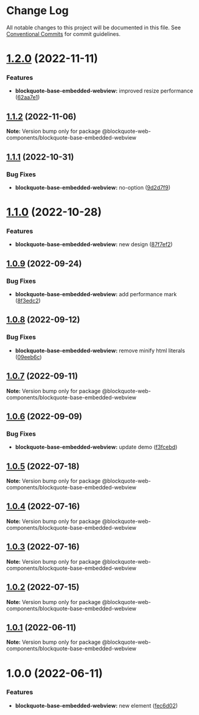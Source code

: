 # Change Log

All notable changes to this project will be documented in this file.
See [Conventional Commits](https://conventionalcommits.org) for commit guidelines.

# [1.2.0](https://github.com/oscarmarina/blockquote-web-components/compare/@blockquote-web-components/blockquote-base-embedded-webview@1.1.2...@blockquote-web-components/blockquote-base-embedded-webview@1.2.0) (2022-11-11)


### Features

* **blockquote-base-embedded-webview:** improved resize performance ([62aa7e1](https://github.com/oscarmarina/blockquote-web-components/commit/62aa7e1b212400f0bc77cfd94429700b7de75632))





## [1.1.2](https://github.com/oscarmarina/blockquote-web-components/compare/@blockquote-web-components/blockquote-base-embedded-webview@1.1.1...@blockquote-web-components/blockquote-base-embedded-webview@1.1.2) (2022-11-06)

**Note:** Version bump only for package @blockquote-web-components/blockquote-base-embedded-webview





## [1.1.1](https://github.com/oscarmarina/blockquote-web-components/compare/@blockquote-web-components/blockquote-base-embedded-webview@1.1.0...@blockquote-web-components/blockquote-base-embedded-webview@1.1.1) (2022-10-31)


### Bug Fixes

* **blockquote-base-embedded-webview:** no-option ([9d2d7f9](https://github.com/oscarmarina/blockquote-web-components/commit/9d2d7f9150392bf7212264363fce6633f182434f))





# [1.1.0](https://github.com/oscarmarina/blockquote-web-components/compare/@blockquote-web-components/blockquote-base-embedded-webview@1.0.9...@blockquote-web-components/blockquote-base-embedded-webview@1.1.0) (2022-10-28)


### Features

* **blockquote-base-embedded-webview:** new design ([87f7ef2](https://github.com/oscarmarina/blockquote-web-components/commit/87f7ef252f09fa018472d790f18b3060b42bd90e))





## [1.0.9](https://github.com/oscarmarina/blockquote-web-components/compare/@blockquote-web-components/blockquote-base-embedded-webview@1.0.8...@blockquote-web-components/blockquote-base-embedded-webview@1.0.9) (2022-09-24)


### Bug Fixes

* **blockquote-base-embedded-webview:** add performance mark ([8f3edc2](https://github.com/oscarmarina/blockquote-web-components/commit/8f3edc252ffbf8cee79d91fb2d77a7b1c51ff3b4))





## [1.0.8](https://github.com/oscarmarina/blockquote-web-components/compare/@blockquote-web-components/blockquote-base-embedded-webview@1.0.7...@blockquote-web-components/blockquote-base-embedded-webview@1.0.8) (2022-09-12)


### Bug Fixes

* **blockquote-base-embedded-webview:** remove minify html literals ([09eeb6c](https://github.com/oscarmarina/blockquote-web-components/commit/09eeb6c631d5e69186143fa683e50655fa184b90))





## [1.0.7](https://github.com/oscarmarina/blockquote-web-components/compare/@blockquote-web-components/blockquote-base-embedded-webview@1.0.6...@blockquote-web-components/blockquote-base-embedded-webview@1.0.7) (2022-09-11)

**Note:** Version bump only for package @blockquote-web-components/blockquote-base-embedded-webview





## [1.0.6](https://github.com/oscarmarina/blockquote-web-components/compare/@blockquote-web-components/blockquote-base-embedded-webview@1.0.5...@blockquote-web-components/blockquote-base-embedded-webview@1.0.6) (2022-09-09)


### Bug Fixes

* **blockquote-base-embedded-webview:** update demo ([f3fcebd](https://github.com/oscarmarina/blockquote-web-components/commit/f3fcebd0805345283f06a32d62f7607f19d8b0b8))





## [1.0.5](https://github.com/oscarmarina/blockquote-web-components/compare/@blockquote-web-components/blockquote-base-embedded-webview@1.0.4...@blockquote-web-components/blockquote-base-embedded-webview@1.0.5) (2022-07-18)

**Note:** Version bump only for package @blockquote-web-components/blockquote-base-embedded-webview





## [1.0.4](https://github.com/oscarmarina/blockquote-web-components/compare/@blockquote-web-components/blockquote-base-embedded-webview@1.0.3...@blockquote-web-components/blockquote-base-embedded-webview@1.0.4) (2022-07-16)

**Note:** Version bump only for package @blockquote-web-components/blockquote-base-embedded-webview





## [1.0.3](https://github.com/oscarmarina/blockquote-web-components/compare/@blockquote-web-components/blockquote-base-embedded-webview@1.0.2...@blockquote-web-components/blockquote-base-embedded-webview@1.0.3) (2022-07-16)

**Note:** Version bump only for package @blockquote-web-components/blockquote-base-embedded-webview





## [1.0.2](https://github.com/oscarmarina/blockquote-web-components/compare/@blockquote-web-components/blockquote-base-embedded-webview@1.0.1...@blockquote-web-components/blockquote-base-embedded-webview@1.0.2) (2022-07-15)

**Note:** Version bump only for package @blockquote-web-components/blockquote-base-embedded-webview





## [1.0.1](https://github.com/oscarmarina/blockquote-web-components/compare/@blockquote-web-components/blockquote-base-embedded-webview@1.0.0...@blockquote-web-components/blockquote-base-embedded-webview@1.0.1) (2022-06-11)

**Note:** Version bump only for package @blockquote-web-components/blockquote-base-embedded-webview





# 1.0.0 (2022-06-11)


### Features

* **blockquote-base-embedded-webview:** new element ([fec6d02](https://github.com/oscarmarina/blockquote-web-components/commit/fec6d02874233b71bbdbf03f713d564f693d61a3))
